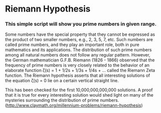 # Riemann Hypothesis

### This simple script will show you prime numbers in given range.

Some numbers have the special property that they cannot be expressed as the product of two smaller numbers, e.g., 2, 3, 5, 7, etc. Such numbers are called prime numbers, and they play an important role, both in pure mathematics and its applications. The distribution of such prime numbers among all natural numbers does not follow any regular pattern. However, the German mathematician G.F.B. Riemann (1826 - 1866) observed that the frequency of prime numbers is very closely related to the behavior of an elaborate function ζ(s) = 1 + 1/2s + 1/3s + 1/4s + ... called the Riemann Zeta function. The Riemann hypothesis asserts that all interesting solutions of the equation ζ(s) = 0 lie on a certain vertical straight line.

This has been checked for the first 10,000,000,000,000 solutions. A proof that it is true for every interesting solution would shed light on many of the mysteries surrounding the distribution of prime numbers. (http://www.claymath.org/millennium-problems/riemann-hypothesis)
